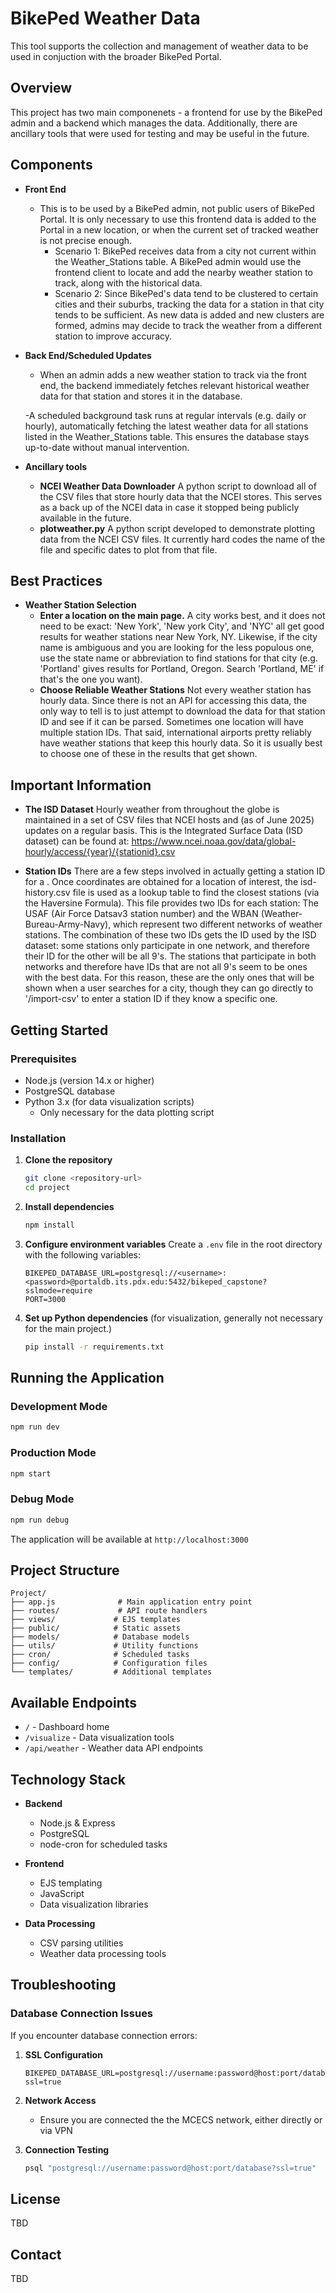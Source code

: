 # BikePed Weather Data

This tool supports the collection and management of weather data to be used in conjuction with the broader BikePed Portal. 

## Overview 

This project has two main componenets - a frontend for use by the BikePed admin and a backend which manages the data. Additionally, there are ancillary tools that were used for testing and may be useful in the future.

## Components

- **Front End**
    - This is to be used by a BikePed admin, not public users of BikePed Portal. It is only necessary to use this frontend data is added to the Portal in a new location, or when the current set of tracked weather is not precise enough.
        - Scenario 1: 
        BikePed receives data from a city not current within the Weather_Stations table. A BikePed admin would use the frontend client to locate and add the nearby weather station to track, along with the historical data.
        - Scenario 2: 
        Since BikePed's data tend to be clustered to certain cities and their suburbs, tracking the data for a station in that city tends to be sufficient. As new data is added and new clusters are formed, admins may decide to track the weather from a different station to improve accuracy.

- **Back End/Scheduled Updates**
    - When an admin adds a new weather station to track via the front end, the backend immediately fetches relevant historical weather data for that station and stores it in the database.

    -A scheduled background task runs at regular intervals (e.g. daily or hourly), automatically fetching the latest weather data for all stations listed in the Weather_Stations table. This ensures the database stays up-to-date without manual intervention.

- **Ancillary tools**
    - **NCEI Weather Data Downloader**
    A python script to download all of the CSV files that store hourly data that the NCEI stores. This serves as a back up of the NCEI data in case it stopped being publicly available in the future.
    - **plotweather.py** 
    A python script developed to demonstrate plotting data from the NCEI CSV files. It currently hard codes the name of the file and specific dates to plot from that file.

## Best Practices
- **Weather Station Selection**
    - **Enter a location on the main page.** 
    A city works best, and it does not need to be exact: 'New York', 'New york City', and 'NYC' all get good results for weather stations near New York, NY. Likewise, if the city name is ambiguous and you are looking for the less populous one, use the state name or abbreviation to find stations for that city (e.g. 'Portland' gives results for Portland, Oregon. Search 'Portland, ME' if that's the one you want).
    - **Choose Reliable Weather Stations**
    Not every weather station has hourly data. Since there is not an API for accessing this data, the only way to tell is to just attempt to download the data for that station ID and see if it can be parsed. Sometimes one location will have multiple station IDs. That said, international airports pretty reliably have weather stations that keep this hourly data. So it is usually best to choose one of these in the results that get shown.


## Important Information
- **The ISD Dataset**
    Hourly weather from throughout the globe is maintained in a set of CSV files that NCEI hosts and (as of June 2025) updates on a regular basis. This is the Integrated Surface Data (ISD dataset) can be found at: https://www.ncei.noaa.gov/data/global-hourly/access/{year}/{stationid}.csv

- **Station IDs**
    There are a few steps involved in actually getting a station ID for a . Once coordinates are obtained for a location of interest, the isd-history.csv file is used as a lookup table to find the closest stations (via the Haversine Formula). This file provides two IDs for each station: The USAF (Air Force Datsav3 station number) and the WBAN (Weather-Bureau-Army-Navy), which represent two different networks of weather stations. The combination of these two IDs gets the ID used by the ISD dataset: some stations only participate in one network, and therefore their ID for the other will be all 9's. The stations that participate in both networks and therefore have IDs that are not all 9's seem to be ones with the best data. For this reason, these are the only ones that will be shown when a user searches for a city, though they can go directly to '/import-csv' to enter a station ID if they know a specific one.

## Getting Started

### Prerequisites

- Node.js (version 14.x or higher)
- PostgreSQL database
- Python 3.x (for data visualization scripts)
    - Only necessary for the data plotting script

### Installation

1. **Clone the repository**

   ```bash
   git clone <repository-url>
   cd project
   ```

2. **Install dependencies**

   ```bash
   npm install
   ```

3. **Configure environment variables**
   Create a `.env` file in the root directory with the following variables:

   ```
   BIKEPED_DATABASE_URL=postgresql://<username>:<password>@portaldb.its.pdx.edu:5432/bikeped_capstone?sslmode=require
   PORT=3000
   ```

4. **Set up Python dependencies** (for visualization, generally not necessary for the main project.)
   ```bash
   pip install -r requirements.txt
   ```

## Running the Application

### Development Mode

```bash
npm run dev
```

### Production Mode

```bash
npm start
```

### Debug Mode

```bash
npm run debug
```

The application will be available at `http://localhost:3000`

## Project Structure

```
Project/
├── app.js              # Main application entry point
├── routes/             # API route handlers
├── views/             # EJS templates
├── public/            # Static assets
├── models/            # Database models
├── utils/             # Utility functions
├── cron/              # Scheduled tasks
├── config/            # Configuration files
└── templates/         # Additional templates
```

## Available Endpoints

- `/` - Dashboard home
- `/visualize` - Data visualization tools
- `/api/weather` - Weather data API endpoints

## Technology Stack

- **Backend**

  - Node.js & Express
  - PostgreSQL
  - node-cron for scheduled tasks

- **Frontend**

  - EJS templating
  - JavaScript
  - Data visualization libraries

- **Data Processing**
  - CSV parsing utilities
  - Weather data processing tools

## Troubleshooting

### Database Connection Issues

If you encounter database connection errors:

1. **SSL Configuration**

   ```env
   BIKEPED_DATABASE_URL=postgresql://username:password@host:port/database?ssl=true
   ```

2. **Network Access**

   - Ensure you are connected the the MCECS network, either directly or via VPN

3. **Connection Testing**
   ```bash
   psql "postgresql://username:password@host:port/database?ssl=true"
   ```

## License

TBD

## Contact

TBD